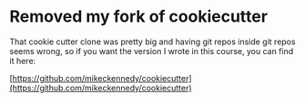 # Removed my fork of cookiecutter

That cookie cutter clone was pretty big and having git repos inside git repos seems wrong, so if you want the version I wrote in this course, you can find it here:

[https://github.com/mikeckennedy/cookiecutter](https://github.com/mikeckennedy/cookiecutter)
